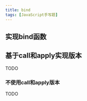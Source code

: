 ```yaml
---
title: bind
tags: [JavaScript手写题]
---
```


## 实现bind函数

## 基于call和apply实现版本

TODO

### 不使用call和apply版本

TODO